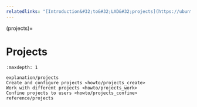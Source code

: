 ```yaml
---
relatedlinks: "[Introduction&#32;to&#32;LXD&#32;projects](https://ubuntu.com/tutorials/introduction-to-lxd-projects)"
---
```


(projects)=
# Projects

```{toctree}
:maxdepth: 1

explanation/projects
Create and configure projects <howto/projects_create>
Work with different projects <howto/projects_work>
Confine projects to users <howto/projects_confine>
reference/projects
```
